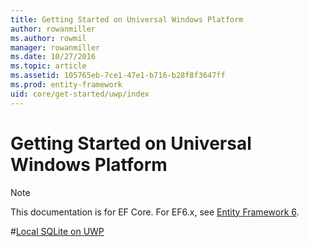 ```yaml
---
title: Getting Started on Universal Windows Platform
author: rowanmiller
ms.author: rowmil
manager: rowanmiller
ms.date: 10/27/2016
ms.topic: article
ms.assetid: 105765eb-7ce1-47e1-b716-b28f8f3647ff
ms.prod: entity-framework
uid: core/get-started/uwp/index
---
```


# Getting Started on Universal Windows Platform

> [!NOTE]
> This documentation is for EF Core. For EF6.x, see [Entity Framework 6](../../../ef6/index.md).

#[Local SQLite on UWP](getting-started.md)
